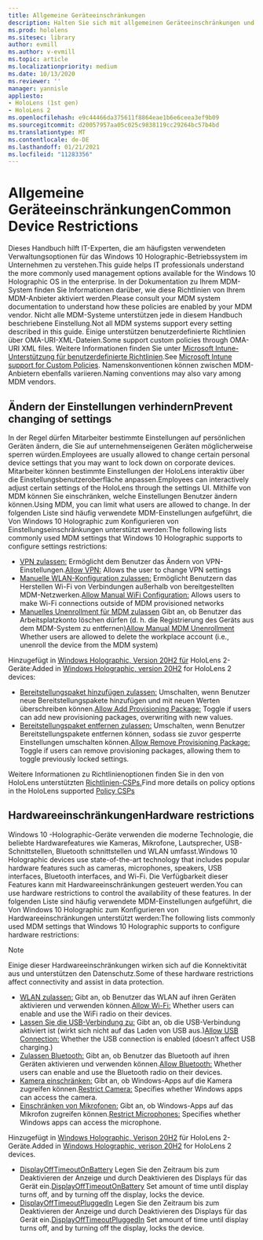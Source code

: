 ```yaml
---
title: Allgemeine Geräteeinschränkungen
description: Halten Sie sich mit allgemeinen Geräteeinschränkungen und Einstellungen für das Mixed -Reality-Gerät von HoloLens auf dem Laufenden.
ms.prod: hololens
ms.sitesec: library
author: evmill
ms.author: v-evmill
ms.topic: article
ms.localizationpriority: medium
ms.date: 10/13/2020
ms.reviewer: ''
manager: yannisle
appliesto:
- HoloLens (1st gen)
- HoloLens 2
ms.openlocfilehash: e9c44466da375611f8864eae1b6e6ceea3ef9b09
ms.sourcegitcommit: d20057957aa05c025c9838119cc29264bc57b4bd
ms.translationtype: MT
ms.contentlocale: de-DE
ms.lasthandoff: 01/21/2021
ms.locfileid: "11283356"
---
```

# <span data-ttu-id="2f164-103">Allgemeine Geräteeinschränkungen</span><span class="sxs-lookup"><span data-stu-id="2f164-103">Common Device Restrictions</span></span> 

<span data-ttu-id="2f164-104">Dieses Handbuch hilft IT-Experten, die am häufigsten verwendeten Verwaltungsoptionen für das Windows 10 Holographic-Betriebssystem im Unternehmen zu verstehen.</span><span class="sxs-lookup"><span data-stu-id="2f164-104">This guide helps IT professionals understand the more commonly used management options available for the Windows 10 Holographic OS in the enterprise.</span></span> <span data-ttu-id="2f164-105">In der Dokumentation zu Ihrem MDM-System finden Sie Informationen darüber, wie diese Richtlinien von Ihrem MDM-Anbieter aktiviert werden.</span><span class="sxs-lookup"><span data-stu-id="2f164-105">Please consult your MDM system documentation to understand how these policies are enabled by your MDM vendor.</span></span> <span data-ttu-id="2f164-106">Nicht alle MDM-Systeme unterstützen jede in diesem Handbuch beschriebene Einstellung.</span><span class="sxs-lookup"><span data-stu-id="2f164-106">Not all MDM systems support every setting described in this guide.</span></span> <span data-ttu-id="2f164-107">Einige unterstützen benutzerdefinierte Richtlinien über OMA-URI-XML-Dateien.</span><span class="sxs-lookup"><span data-stu-id="2f164-107">Some support custom policies through OMA-URI XML files.</span></span> <span data-ttu-id="2f164-108">Weitere Informationen finden Sie unter [Microsoft Intune-Unterstützung für benutzerdefinierte Richtlinien](https://docs.microsoft.com/mem/intune/configuration/custom-settings-windows-10).</span><span class="sxs-lookup"><span data-stu-id="2f164-108">See [Microsoft Intune support for Custom Policies](https://docs.microsoft.com/mem/intune/configuration/custom-settings-windows-10).</span></span> <span data-ttu-id="2f164-109">Namenskonventionen können zwischen MDM-Anbietern ebenfalls variieren.</span><span class="sxs-lookup"><span data-stu-id="2f164-109">Naming conventions may also vary among MDM vendors.</span></span>

## <span data-ttu-id="2f164-110">Ändern der Einstellungen verhindern</span><span class="sxs-lookup"><span data-stu-id="2f164-110">Prevent changing of settings</span></span>
<span data-ttu-id="2f164-111">In der Regel dürfen Mitarbeiter bestimmte Einstellungen auf persönlichen Geräten ändern, die Sie auf unternehmenseigenen Geräten möglicherweise sperren würden.</span><span class="sxs-lookup"><span data-stu-id="2f164-111">Employees are usually allowed to change certain personal device settings that you may want to lock down on corporate devices.</span></span> <span data-ttu-id="2f164-112">Mitarbeiter können bestimmte Einstellungen der HoloLens interaktiv über die Einstellungsbenutzeroberfläche anpassen.</span><span class="sxs-lookup"><span data-stu-id="2f164-112">Employees can interactively adjust certain settings of the HoloLens through the settings UI.</span></span> <span data-ttu-id="2f164-113">Mithilfe von MDM können Sie einschränken, welche Einstellungen Benutzer ändern können.</span><span class="sxs-lookup"><span data-stu-id="2f164-113">Using MDM, you can limit what users are allowed to change.</span></span> <span data-ttu-id="2f164-114">In der folgenden Liste sind häufig verwendete MDM-Einstellungen aufgeführt, die Von Windows 10 Holographic zum Konfigurieren von Einstellungseinschränkungen unterstützt werden:</span><span class="sxs-lookup"><span data-stu-id="2f164-114">The following lists commonly used MDM settings that Windows 10 Holographic supports to configure settings restrictions:</span></span>
-   <span data-ttu-id="2f164-115">[VPN zulassen:](https://docs.microsoft.com/windows/client-management/mdm/policy-csp-settings#settings-allowvpn) Ermöglicht dem Benutzer das Ändern von VPN-Einstellungen.</span><span class="sxs-lookup"><span data-stu-id="2f164-115">[Allow VPN:](https://docs.microsoft.com/windows/client-management/mdm/policy-csp-settings#settings-allowvpn) Allows the user to change VPN settings</span></span>
-   <span data-ttu-id="2f164-116">[Manuelle WLAN-Konfiguration zulassen:](https://docs.microsoft.com/windows/client-management/mdm/policy-csp-wifi#wifi-allowmanualwificonfiguration) Ermöglicht Benutzern das Herstellen Wi-Fi von Verbindungen außerhalb von bereitgestellten MDM-Netzwerken.</span><span class="sxs-lookup"><span data-stu-id="2f164-116">[Allow Manual WiFi Configuration:](https://docs.microsoft.com/windows/client-management/mdm/policy-csp-wifi#wifi-allowmanualwificonfiguration) Allows users to make Wi-Fi connections outside of MDM provisioned networks</span></span>
-   <span data-ttu-id="2f164-117">[Manuelles Unenrollment für MDM zulassen](https://docs.microsoft.com/windows/client-management/mdm/policy-csp-experience#experience-allowmanualmdmunenrollment) Gibt an, ob Benutzer das Arbeitsplatzkonto löschen dürfen (d. h. die Registrierung des Geräts aus dem MDM-System zu entfernen)</span><span class="sxs-lookup"><span data-stu-id="2f164-117">[Allow Manual MDM Unenrollment](https://docs.microsoft.com/windows/client-management/mdm/policy-csp-experience#experience-allowmanualmdmunenrollment) Whether users are allowed to delete the workplace account (i.e., unenroll the device from the MDM system)</span></span>

<span data-ttu-id="2f164-118">Hinzugefügt in [Windows Holographic, Version 20H2 für](hololens-release-notes.md#windows-holographic-version-20h2) HoloLens 2-Geräte:</span><span class="sxs-lookup"><span data-stu-id="2f164-118">Added in [Windows Holographic, version 20H2](hololens-release-notes.md#windows-holographic-version-20h2) for HoloLens 2 devices:</span></span>
- <span data-ttu-id="2f164-119">[Bereitstellungspaket hinzufügen zulassen:](https://docs.microsoft.com/windows/client-management/mdm/policy-csp-security#security-allowaddprovisioningpackage) Umschalten, wenn Benutzer neue Bereitstellungspakete hinzufügen und mit neuen Werten überschreiben können.</span><span class="sxs-lookup"><span data-stu-id="2f164-119">[Allow Add Provisioning Package:](https://docs.microsoft.com/windows/client-management/mdm/policy-csp-security#security-allowaddprovisioningpackage) Toggle if users can add new provisioning packages, overwriting with new values.</span></span>
- <span data-ttu-id="2f164-120">[Bereitstellungspaket entfernen zulassen:](https://docs.microsoft.com/windows/client-management/mdm/policy-csp-security#security-allowremoveprovisioningpackage) Umschalten, wenn Benutzer Bereitstellungspakete entfernen können, sodass sie zuvor gesperrte Einstellungen umschalten können.</span><span class="sxs-lookup"><span data-stu-id="2f164-120">[Allow Remove Provisioning Package:](https://docs.microsoft.com/windows/client-management/mdm/policy-csp-security#security-allowremoveprovisioningpackage) Toggle if users can remove provisioning packages, allowing them to toggle previously locked settings.</span></span>

<span data-ttu-id="2f164-121">Weitere Informationen zu Richtlinienoptionen finden Sie in den von HoloLens unterstützten [Richtlinien-CSPs.](https://docs.microsoft.com/windows/client-management/mdm/policy-csps-supported-by-hololens2)</span><span class="sxs-lookup"><span data-stu-id="2f164-121">Find more details on policy options in the HoloLens supported [Policy CSPs](https://docs.microsoft.com/windows/client-management/mdm/policy-csps-supported-by-hololens2)</span></span>

## <span data-ttu-id="2f164-122">Hardwareeinschränkungen</span><span class="sxs-lookup"><span data-stu-id="2f164-122">Hardware restrictions</span></span>
<span data-ttu-id="2f164-123">Windows 10 -Holographic-Geräte verwenden die moderne Technologie, die beliebte Hardwarefeatures wie Kameras, Mikrofone, Lautsprecher, USB-Schnittstellen, Bluetooth schnittstellen und WLAN umfasst.</span><span class="sxs-lookup"><span data-stu-id="2f164-123">Windows 10 Holographic devices use state-of-the-art technology that includes popular hardware features such as cameras, microphones, speakers, USB interfaces, Bluetooth interfaces, and Wi-Fi.</span></span> <span data-ttu-id="2f164-124">Die Verfügbarkeit dieser Features kann mit Hardwareeinschränkungen gesteuert werden.</span><span class="sxs-lookup"><span data-stu-id="2f164-124">You can use hardware restrictions to control the availability of these features.</span></span>
<span data-ttu-id="2f164-125">In der folgenden Liste sind häufig verwendete MDM-Einstellungen aufgeführt, die Von Windows 10 Holographic zum Konfigurieren von Hardwareeinschränkungen unterstützt werden:</span><span class="sxs-lookup"><span data-stu-id="2f164-125">The following lists commonly used MDM settings that Windows 10 Holographic supports to configure hardware restrictions:</span></span>

> [!NOTE]
> <span data-ttu-id="2f164-126">Einige dieser Hardwareeinschränkungen wirken sich auf die Konnektivität aus und unterstützen den Datenschutz.</span><span class="sxs-lookup"><span data-stu-id="2f164-126">Some of these hardware restrictions affect connectivity and assist in data protection.</span></span>

-   <span data-ttu-id="2f164-127">[WLAN zulassen:](https://docs.microsoft.com/windows/client-management/mdm/policy-csp-wifi#wifi-allowwifi) Gibt an, ob Benutzer das WLAN auf ihren Geräten aktivieren und verwenden können.</span><span class="sxs-lookup"><span data-stu-id="2f164-127">[Allow Wi-Fi:](https://docs.microsoft.com/windows/client-management/mdm/policy-csp-wifi#wifi-allowwifi) Whether users can enable and use the WiFi radio on their devices.</span></span>
-   <span data-ttu-id="2f164-128">[Lassen Sie die USB-Verbindung zu:](https://docs.microsoft.com/windows/client-management/mdm/policy-csp-connectivity#connectivity-allowusbconnection) Gibt an, ob die USB-Verbindung aktiviert ist (wirkt sich nicht auf das Laden von USB aus.)</span><span class="sxs-lookup"><span data-stu-id="2f164-128">[Allow USB Connection:](https://docs.microsoft.com/windows/client-management/mdm/policy-csp-connectivity#connectivity-allowusbconnection) Whether the USB connection is enabled (doesn’t affect USB charging.)</span></span>
-   <span data-ttu-id="2f164-129">[Zulassen Bluetooth:](https://docs.microsoft.com/windows/client-management/mdm/policy-csp-connectivity#connectivity-allowbluetooth) Gibt an, ob Benutzer das Bluetooth auf ihren Geräten aktivieren und verwenden können.</span><span class="sxs-lookup"><span data-stu-id="2f164-129">[Allow Bluetooth:](https://docs.microsoft.com/windows/client-management/mdm/policy-csp-connectivity#connectivity-allowbluetooth) Whether users can enable and use the Bluetooth radio on their devices.</span></span>
-   <span data-ttu-id="2f164-130">[Kamera einschränken:](https://docs.microsoft.com/windows/client-management/mdm/policy-csp-privacy#privacy-letappsaccesscamera) Gibt an, ob Windows-Apps auf die Kamera zugreifen können.</span><span class="sxs-lookup"><span data-stu-id="2f164-130">[Restrict Camera:](https://docs.microsoft.com/windows/client-management/mdm/policy-csp-privacy#privacy-letappsaccesscamera) Specifies whether Windows apps can access the camera.</span></span>
-   <span data-ttu-id="2f164-131">[Einschränken von Mikrofonen:](https://docs.microsoft.com/windows/client-management/mdm/policy-csp-privacy#privacy-letappsaccessmicrophone) Gibt an, ob Windows-Apps auf das Mikrofon zugreifen können.</span><span class="sxs-lookup"><span data-stu-id="2f164-131">[Restrict Microphones:](https://docs.microsoft.com/windows/client-management/mdm/policy-csp-privacy#privacy-letappsaccessmicrophone) Specifies whether Windows apps can access the microphone.</span></span>

<span data-ttu-id="2f164-132">Hinzugefügt in [Windows Holographic, Verison 20H2](hololens-release-notes.md#windows-holographic-version-20h2) für HoloLens 2-Geräte.</span><span class="sxs-lookup"><span data-stu-id="2f164-132">Added in [Windows Holographic, verison 20H2](hololens-release-notes.md#windows-holographic-version-20h2) for HoloLens 2 devices.</span></span> 
- <span data-ttu-id="2f164-133">[DisplayOffTimeoutOnBattery](https://docs.microsoft.com/windows/client-management/mdm/policy-csp-power#power-displayofftimeoutonbattery) Legen Sie den Zeitraum bis zum Deaktivieren der Anzeige und durch Deaktivieren des Displays für das Gerät ein.</span><span class="sxs-lookup"><span data-stu-id="2f164-133">[DisplayOffTimeoutOnBattery](https://docs.microsoft.com/windows/client-management/mdm/policy-csp-power#power-displayofftimeoutonbattery) Set amount of time until display turns off, and by turning off the display, locks the device.</span></span> 
- <span data-ttu-id="2f164-134">[DisplayOffTimeoutPluggedIn](https://docs.microsoft.com/windows/client-management/mdm/policy-csp-power#power-displayofftimeoutpluggedin) Legen Sie den Zeitraum bis zum Deaktivieren der Anzeige und durch Deaktivieren des Displays für das Gerät ein.</span><span class="sxs-lookup"><span data-stu-id="2f164-134">[DisplayOffTimeoutPluggedIn](https://docs.microsoft.com/windows/client-management/mdm/policy-csp-power#power-displayofftimeoutpluggedin) Set amount of time until display turns off, and by turning off the display, locks the device.</span></span> 
